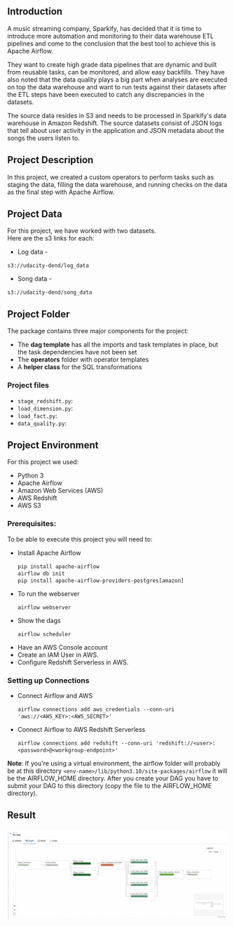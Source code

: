 ## Introduction

A music streaming company, Sparkify, has decided that it is time to introduce more automation and monitoring to their data warehouse ETL pipelines and come to the conclusion that the best tool to achieve this is Apache Airflow.

They want to create high grade data pipelines that are dynamic and built from reusable tasks, can be monitored, and allow easy backfills. They have also noted that the data quality plays a big part when analyses are executed on top the data warehouse and want to run tests against their datasets after the ETL steps have been executed to catch any discrepancies in the datasets.

The source data resides in S3 and needs to be processed in Sparkify's data warehouse in Amazon Redshift. The source datasets consist of JSON logs that tell about user activity in the application and JSON metadata about the songs the users listen to.

## Project Description

In this project, we created a custom operators to perform tasks such as staging the data, filling the data warehouse, and running checks on the data as the final step with Apache Airflow.

## Project Data
For this project, we have worked with two datasets. <br>
Here are the s3 links for each:
* Log data - 
```
s3://udacity-dend/log_data
```
* Song data -
```
s3://udacity-dend/song_data
```

## Project Folder
The package contains three major components for the project:
* The **dag template** has all the imports and task templates in place, but the task dependencies have not been set
* The **operators** folder with operator templates
* A **helper class** for the SQL transformations

### Project files
* `stage_redshift.py`: <br>
* `load_dimension.py`: <br>
* `load_fact.py`: <br>
* `data_quality.py`: <br>

## Project Environment
For this project we used:
* Python 3
* Apache Airflow
* Amazon Web Services (AWS)
* AWS Redshift
* AWS S3
### Prerequisites:
To be able to execute this project you will need to:
* Install Apache Airflow
  ```
  pip install apache-airflow
  airflow db init
  pip install apache-airflow-providers-postgres[amazon]
  ```
* To run the webserver
  ```
  airflow webserver
  ```
* Show the dags
  ```
  airflow scheduler
  ```
* Have an AWS Console account
* Create an IAM User in AWS.
* Configure Redshift Serverless in AWS.
### Setting up Connections
* Connect Airflow and AWS
  ```
  airflow connections add aws_credentials --conn-uri 'aws://<AWS_KEY>:<AWS_SECRET>'
  ```
* Connect Airflow to AWS Redshift Serverless
  ```
  airflow connections add redshift --conn-uri 'redshift://<user>:<password>@<workgroup-endpoint>'
  ```
  
**Note**: 
If you're using a virtual environment, the airflow folder will probably be at this directory `<env-name>/lib/python3.10/site-packages/airflow` it will be the AIRFLOW_HOME directory.
After you create your DAG you have to submit your DAG to this directory (copy the file to the AIRFLOW_HOME directory). 

## Result
![Result](https://github.com/PhilippeMitch/Data-Pipelines-with-Airflow/blob/main/images/pipeline_graph.jpg)
